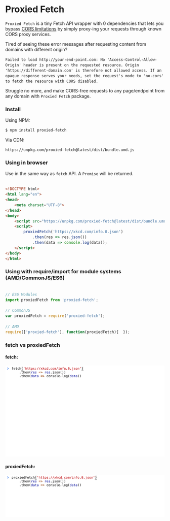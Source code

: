 # Proxied Fetch

`Proxied Fetch` is a tiny Fetch API wrapper with 0 dependencies that lets you bypass [CORS limitations](https://developer.mozilla.org/en-US/docs/Web/HTTP/CORS) by simply proxy-ing your requests through known CORS proxy services.

Tired of seeing these error messages after requesting content from domains with different origin?

`Failed to load http://your-end-point.com: No 'Access-Control-Allow-Origin' header is present on the requested resource. Origin 'https://different-domain.com' is therefore not allowed access. If an opaque response serves your needs, set the request's mode to 'no-cors' to fetch the resource with CORS disabled.`

Struggle no more, and make CORS-free requests to any page/endpoint from any domain with `Proxied Fetch` package.

### Install

Using NPM:

```bash
$ npm install proxied-fetch
```

Via CDN:

```
https://unpkg.com/proxied-fetch@latest/dist/bundle.umd.js
```

### Using in browser

Use in the same way as `fetch` API. A `Promise` will be returned.

```html

<!DOCTYPE html>
<html lang="en">
<head>
    <meta charset="UTF-8">
</head>
<body>
    <script src="https://unpkg.com/proxied-fetch@latest/dist/bundle.umd.js"></script>
    <script>
        proxiedFetch('https://xkcd.com/info.0.json')
            .then(res => res.json())
            .then(data => console.log(data));
    </script>
</body>
</html>

```

### Using with require/import for module systems (AMD/CommonJS/ES6)

```javascript

// ES6 Modules
import proxiedFetch from 'proxied-fetch';

// CommonJS
var proxiedFetch = require('proxied-fetch');

// AMD
require(['proxied-fetch'], function(proxiedFetch){  });

```

### fetch vs proxiedFetch

#### fetch:

![ajax request with fetch API](https://raw.githubusercontent.com/Leo4815162342/proxied-fetch/master/fetch.gif)

#### proxiedFetch:

![ajax request with proxiedFetch](https://raw.githubusercontent.com/Leo4815162342/proxied-fetch/master/proxiedFetch.gif)